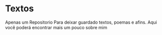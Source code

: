 # Textos
Apenas um Repositorio Para deixar guardado textos, poemas e afins. Aqui você poderá encontrar mais um pouco sobre mim
